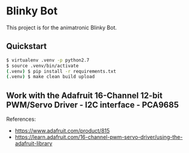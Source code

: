 # Blinky Bot

This project is for the animatronic Blinky Bot.

## Quickstart

```sh
$ virtualenv .venv -p python2.7
$ source .venv/bin/activate
(.venv) $ pip install -r requirements.txt
(.venv) $ make clean build upload
```

## Work with the Adafruit 16-Channel 12-bit PWM/Servo Driver - I2C interface - PCA9685

References:
- https://www.adafruit.com/product/815
- https://learn.adafruit.com/16-channel-pwm-servo-driver/using-the-adafruit-library
